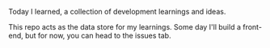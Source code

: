 Today I learned, a collection of development learnings and ideas.

This repo acts as the data store for my learnings. Some day I'll build a front-end, but for now, you can head to the issues tab.
